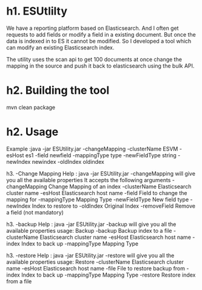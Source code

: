 h1. ESUtlilty
===========
We have a reporting platform based on Elasticsearch. And I often get requests to add fields or modify a field in a existing document. 
But once the data is indexed in to ES it cannot be modified. So I developed a tool which can modify an existing Elasticsearch index. 

The utility uses the scan api to get 100 documents at once change the mapping in the source and push it back to elasticsearch using the bulk API.

h2. Building the tool
===================
mvn clean package

h2. Usage
=======

Example :java -jar ESUtility.jar -changeMapping -clusterName ESVM -esHost es1 -field newfield -mappingType type -newFieldType string -newIndex newindex -oldIndex oldindex

h3. -Change Mapping
 Help : java -jar ESUtility.jar -changeMapping will give you all the available properties
 It accepts the following arguments
 -changeMapping        Change Mapping of an index
 -clusterName <arg>    Elasticsearch cluster name
 -esHost <arg>         Elasticsearch host name
 -field <arg>          Field to change the mapping for
 -mappingType <arg>    Mapping Type
 -newFieldType <arg>   New field type
 -newIndex <arg>       Index to restore to
 -oldIndex <arg>       Original Index
 -removeField <arg>    Remove a field (not mandatory)
 
 h3. -backup
  Help : java -jar ESUtility.jar -backup will give you all the available properties
  usage: Backup
 -backup              Backup index to a file
 -clusterName <arg>   Elasticsearch cluster name
 -esHost <arg>        Elasticsearch host name
 -index <arg>         Index to back up
 -mappingType <arg>   Mapping Type
 
 h3. -restore
   Help : java -jar ESUtility.jar -restore will give you all the available properties
  usage: Restore
 -clusterName <arg>   Elasticsearch cluster name
 -esHost <arg>        Elasticsearch host name
 -file <arg>          File to restore backup from
 -index <arg>         Index to back up
 -mappingType <arg>   Mapping Type
 -restore             Restore index from a file